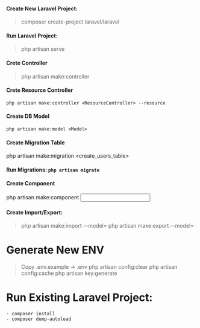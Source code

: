 #### Create New Laravel Project:
> composer create-project laravel/laravel <ProjectName>

#### Run Laravel Project:
> php artisan serve

#### Crete Controller
> php artisan make:controller <ControllerName>

#### Crete Resource Controller
`php artisan make:controller <ResourceController> --resource`

#### Create DB Model
```
php artisan make:model <Model> 
```

#### Create Migration Table
php artisan make:migration <create_users_table>

#### Run Migrations: `php artisan migrate`

#### Create Component
php artisan make:component <input>

#### Create Import/Export:
> php artisan make:import <ModelImport> --model=<Model>
> php artisan make:export <ModelExport> --model=<Model>

                                                                                                        
# Generate New ENV
> Copy .env.example -> .env
> php artisan config:clear
> php artisan config:cache
> php artisan key:generate


# Run Existing Laravel Project:
```
- composer install
- composer dump-autoload
```